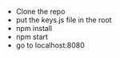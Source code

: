 - Clone the repo
- put the keys.js file in the root
- npm install
- npm start
- go to localhost:8080
